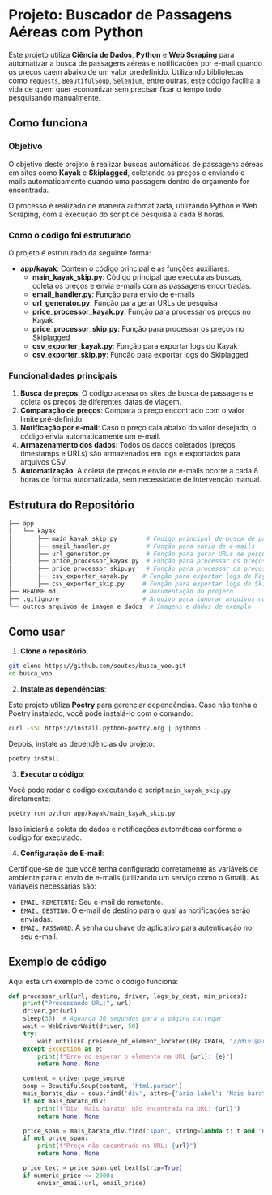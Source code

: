 
# Projeto: Buscador de Passagens Aéreas com Python

Este projeto utiliza **Ciência de Dados**, **Python** e **Web Scraping** para automatizar a busca de passagens aéreas e notificações por e-mail quando os preços caem abaixo de um valor predefinido. Utilizando bibliotecas como `requests`, `BeautifulSoup`, `Selenium`, entre outras, este código facilita a vida de quem quer economizar sem precisar ficar o tempo todo pesquisando manualmente.

## Como funciona

### Objetivo

O objetivo deste projeto é realizar buscas automáticas de passagens aéreas em sites como **Kayak** e **Skiplagged**, coletando os preços e enviando e-mails automaticamente quando uma passagem dentro do orçamento for encontrada.

O processo é realizado de maneira automatizada, utilizando Python e Web Scraping, com a execução do script de pesquisa a cada 8 horas.

### Como o código foi estruturado

O projeto é estruturado da seguinte forma:

- **app/kayak**: Contém o código principal e as funções auxiliares.
  - **main_kayak_skip.py**: Código principal que executa as buscas, coleta os preços e envia e-mails com as passagens encontradas.
  - **email_handler.py**: Função para envio de e-mails
  - **url_generator.py**: Função para gerar URLs de pesquisa
  - **price_processor_kayak.py**: Função para processar os preços no Kayak
  - **price_processor_skip.py**: Função para processar os preços no Skiplagged
  - **csv_exporter_kayak.py**: Função para exportar logs do Kayak
  - **csv_exporter_skip.py**: Função para exportar logs do Skiplagged

### Funcionalidades principais

1. **Busca de preços**: O código acessa os sites de busca de passagens e coleta os preços de diferentes datas de viagem.
2. **Comparação de preços**: Compara o preço encontrado com o valor limite pré-definido.
3. **Notificação por e-mail**: Caso o preço caia abaixo do valor desejado, o código envia automaticamente um e-mail.
4. **Armazenamento dos dados**: Todos os dados coletados (preços, timestamps e URLs) são armazenados em logs e exportados para arquivos CSV.
5. **Automatização**: A coleta de preços e envio de e-mails ocorre a cada 8 horas de forma automatizada, sem necessidade de intervenção manual.

## Estrutura do Repositório

```bash
├── app
│   └── kayak
│       ├── main_kayak_skip.py        # Código principal de busca de passagens e envio de e-mails
│       ├── email_handler.py          # Função para envio de e-mails
│       ├── url_generator.py          # Função para gerar URLs de pesquisa
│       ├── price_processor_kayak.py  # Função para processar os preços no Kayak
│       ├── price_processor_skip.py   # Função para processar os preços no Skiplagged
│       ├── csv_exporter_kayak.py    # Função para exportar logs do Kayak
│       ├── csv_exporter_skip.py     # Função para exportar logs do Skiplagged
├── README.md                        # Documentação do projeto
├── .gitignore                       # Arquivo para ignorar arquivos não desejados no Git
└── outros arquivos de imagem e dados  # Imagens e dados de exemplo
```

## Como usar

1. **Clone o repositório**:

```bash
git clone https://github.com/soutes/busca_voo.git
cd busca_voo
```

2. **Instale as dependências**:

Este projeto utiliza **Poetry** para gerenciar dependências. Caso não tenha o Poetry instalado, você pode instalá-lo com o comando:

```bash
curl -sSL https://install.python-poetry.org | python3 -
```

Depois, instale as dependências do projeto:

```bash
poetry install
```

3. **Executar o código**:

Você pode rodar o código executando o script `main_kayak_skip.py` diretamente:

```bash
poetry run python app/kayak/main_kayak_skip.py
```

Isso iniciará a coleta de dados e notificações automáticas conforme o código for executado.

4. **Configuração de E-mail**:

Certifique-se de que você tenha configurado corretamente as variáveis de ambiente para o envio de e-mails (utilizando um serviço como o Gmail). As variáveis necessárias são:

- `EMAIL_REMETENTE`: Seu e-mail de remetente.
- `EMAIL_DESTINO`: O e-mail de destino para o qual as notificações serão enviadas.
- `EMAIL_PASSWORD`: A senha ou chave de aplicativo para autenticação no seu e-mail.

## Exemplo de código

Aqui está um exemplo de como o código funciona:

```python
def processar_url(url, destino, driver, logs_by_dest, min_prices):
    print("Processando URL:", url)
    driver.get(url)
    sleep(30)  # Aguarda 30 segundos para a página carregar
    wait = WebDriverWait(driver, 50)
    try:
        wait.until(EC.presence_of_element_located((By.XPATH, "//div[@aria-label='Mais barato']")))
    except Exception as e:
        print(f"Erro ao esperar o elemento na URL {url}: {e}")
        return None, None

    content = driver.page_source
    soup = BeautifulSoup(content, 'html.parser')
    mais_barato_div = soup.find('div', attrs={'aria-label': 'Mais barato'})
    if not mais_barato_div:
        print(f"Div 'Mais barato' não encontrada na URL: {url}")
        return None, None

    price_span = mais_barato_div.find('span', string=lambda t: t and "R$" in t)
    if not price_span:
        print(f"Preço não encontrado na URL: {url}")
        return None, None

    price_text = price_span.get_text(strip=True)
    if numeric_price <= 2000:
        enviar_email(url, email_price)
```
